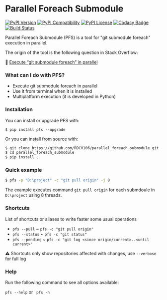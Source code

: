 # Parallel Foreach Submodule

[![PyPI Version](https://img.shields.io/pypi/v/pfs.svg)](https://pypi.python.org/pypi/pfs)
[![PyPI Compatibility](https://img.shields.io/pypi/pyversions/pfs.svg)](https://pypi.python.org/pypi/pfs)
[![PyPI License](https://img.shields.io/pypi/l/pfs.svg)](https://github.com/stt-systems/parallel_foreach_submodule/blob/master/LICENSE)
[![Codacy Badge](https://api.codacy.com/project/badge/Grade/310f5a8b6cc147bba156b607a4b4f1b1)](https://www.codacy.com/manual/stt-systems/parallel_foreach_submodule?utm_source=github.com&amp;utm_medium=referral&amp;utm_content=stt-systems/parallel_foreach_submodule&amp;utm_campaign=Badge_Grade)
[![Build Status](https://travis-ci.org/stt-systems/parallel_foreach_submodule.svg?branch=master)](https://travis-ci.org/stt-systems/parallel_foreach_submodule)

Parallel Foreach Submodule (PFS) is a tool for "git submodule foreach" execution in parallel.

The origin of the tool is the following question in Stack Overflow:

👀 [Execute “git submodule foreach” in parallel](https://stackoverflow.com/a/50178665/9739532)


### What can I do with PFS?

* Execute git submodule foreach in parallel
* Use it from terminal when it is installed
* Multiplatform execution (it is developed in Python)


### Installation

You can install or upgrade PFS with:

`$ pip install pfs --upgrade`

Or you can install from source with:

```bash
$ git clone https://github.com/RDCH106/parallel_foreach_submodule.git --recursive
$ cd parallel_foreach_submodule
$ pip install .
```


### Quick example

```bash
$ pfs -p "D:\project" -c "git pull origin" -j 8
```

The example executes command `git pull origin` for each submdoule in `D:\project` using 8 threads.


### Shortcuts

List of shortcuts or aliases to write faster some usual operations

* `pfs --pull` ~ `pfs -c "git pull origin"`
* `pfs --status` ~ `pfs -c "git status"` 
* `pfs --pending` ~ `pfs -c "git log <since origin/current>..<until current>"`

⚠️ Shortcuts only show repositories affected with changes, use `--verbose` for full log


### Help

Run the following command to see all options available:

`pfs --help` or ` pfs -h`
